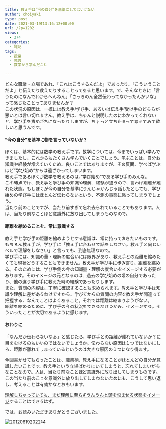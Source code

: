 ```yaml
---
title: 教え手は”今の自分”を基準にしてはいけない
author: choiyaki
type: post
date: 2021-03-19T13:16:12+00:00
url: /?p=1202
views:
  - 374
categories:
  - 雑記
tags:
  - 授業
  - 教育
  - 数学から学んだこと

---
```

どんな職業・立場であれ、「これはこうするんだよ」であったり、「こういうことだよ」と伝えたり教えたりすることってあると思います。で、そんなときに「言うたのになんでわからへんねん」「さっきのん全然伝わってなかったんかいな」って感じたことってありませんか？  
この状況の原因は、一概には教え手/学び手、あるいは伝え手/受け手のどちらが悪いとは言い切れません。教え手は、ちゃんと説明したのにわかってくれないと、学び手を責めがちになったりしますが、ちょっと立ち止まって考えてみて欲しいと思うんです。

#### ”今の自分”を基準に物を言っていないか？

ぼくは、基本的には数学の教え手です。数学については、今までいっぱい学んできましたし、これからもたくさん学んでいくことでしょう。学ぶことは、自分お知識や経験が増えていくため、良いことではありますが、その反面、学べば学ぶほど”学び始め”からは遠ざかってしまいます。  
教え手であるぼくが数学を教えるのは、”学び始め”である学び手のみんな。  
この時点では、教え手と学び手の知識や理解、経験が違うので、言わば距離が離れた状態。もしぼくが今の自分を基準にうんじゃかんじゃ話したとしても、学び始めの学び手にはほとんど伝わらないという、不測の事態に陥ってしまうでしょう。  
当たり前のことですが、当たり前すぎて忘れ去られていることでもあります。人は、当たり前なことほど意識外に放り出してしまうものなので。

#### 距離を縮めることを、常に意識する

教え手と学び手の距離を縮めようとする意識は、常に持っておきたいものです。もちろん教え手が。学び手に「教え手に合わせて話をしなさい。教え手と同じレベルで理解をしなさい」と言っても、到底無理なので。  
学び手には、知識の量・理解の度合いには限界があり、教え手との距離を縮めたくても現状どうすることもできません。教え手が学び手に歩み寄り、距離を縮める。そのためには、学び手側の今の知識量・理解の度合いをイメージする必要があります。そのイメージの元となるのは、過去の学び始めの頃の自分であったり、他の違う学び手に教えた時の経験であったりします。  
また、[質問の内容は、丁寧に確認する][1]ことも求められます。教え手と学び手は知識や理解に差があるわけですから、学びてからの質問の内容を教え手が間違って把握する、なんてことはよくあること。それでは距離は縮まりようがない。  
距離を縮めるために、学び手の今の状況をできるだけつかみ、イメージする。そういったことが大切であるように感じます。

#### おわりに

「なんだか伝わらないなぁ」と感じたら、学び手との距離が離れていないか？に目をむけるのもいいのではないでしょうか。伝わらない原因は１つではないにしろ、距離が離れてしまっているというのは大きな原因の１つになり得ます。

今回書かせてもらったことは、職業柄、教え手になることがほとんどの自分が意識したいことです。教え手という立場ばかりにいてしまうと、忘れてしまいがちなことなので。人は、当たり前なことほど意識外に放り出してしまうものです。この当たり前のことを意識外に放り出してしまわないためにも、こうして思い返し、考えることは有効かなとおもいます。

[理解しちゃっていても、まだ理解に至らずうんうんと頭を悩ませる状態をイメージ][2]することはできるはず。

では、お読みいただきありがとうございました。

<img src="https://i0.wp.com/farm6.staticflickr.com/5200/7400719410_7d62c345d5.jpg?w=660" alt="20120619202244" data-recalc-dims="1" />

 [1]: https://publish.obsidian.md/choiyaki/Published/%E8%B3%AA%E5%95%8F%E3%81%AE%E5%86%85%E5%AE%B9%E3%81%AF%E3%80%81%E4%B8%81%E5%AF%A7%E3%81%AB%E7%A2%BA%E8%AA%8D%E3%81%99%E3%82%8B
 [2]: https://choiyaki.com/?p=781